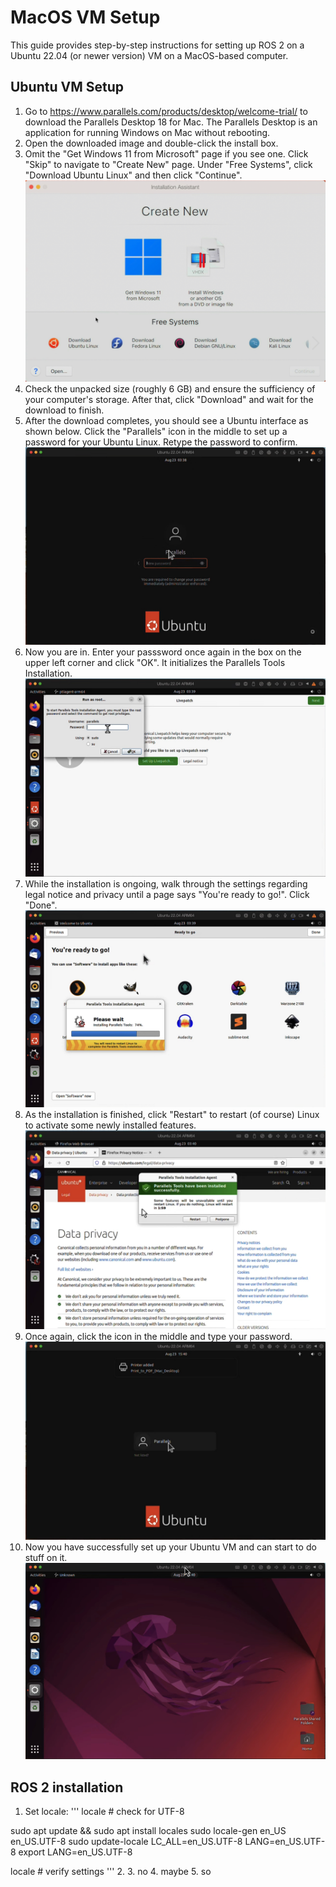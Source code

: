 # MacOS VM Setup
This guide provides step-by-step instructions for setting up ROS 2 on a Ubuntu 22.04 (or newer version) VM on a MacOS-based computer.

## Ubuntu VM Setup
1. Go to https://www.parallels.com/products/desktop/welcome-trial/ to download the Parallels Desktop 18 for Mac. The Parallels Desktop is an application for running Windows on Mac without rebooting.
2. Open the downloaded image and double-click the install box.
3. Omit the "Get Windows 11 from Microsoft" page if you see one. Click "Skip" to navigate to "Create New" page. Under "Free Systems", click "Download Ubuntu Linux" and then click "Continue". ![Step 3](/macos_vm_setup/resources/images/pic1.jpg)
4. Check the unpacked size (roughly 6 GB) and ensure the sufficiency of your computer's storage. After that, click "Download" and wait for the download to finish.
5. After the download completes, you should see a Ubuntu interface as shown below. Click the "Parallels" icon in the middle to set up a password for your Ubuntu Linux. Retype the password to confirm. ![Step 5](/macos_vm_setup/resources/images/pic2.jpg)
6. Now you are in. Enter your passsword once again in the box on the upper left corner and click "OK". It initializes the Parallels Tools Installation. ![Step 6](/macos_vm_setup/resources/images/pic3.jpg)
7. While the installation is ongoing, walk through the settings regarding legal notice and privacy until a page says "You're ready to go!". Click "Done". ![Step 7](/macos_vm_setup/resources/images/pic4.jpg)
8. As the installation is finished, click "Restart" to restart (of course) Linux to activate some newly installed features. ![Step 8](/macos_vm_setup/resources/images/pic5.jpg)
9. Once again, click the icon in the middle and type your password. ![Step 9](/macos_vm_setup/resources/images/pic6.jpg)
10. Now you have successfully set up your Ubuntu VM and can start to do stuff on it. ![Step 10](/macos_vm_setup/resources/images/pic7.jpg)

## ROS 2 installation
1. Set locale:
'''
locale  # check for UTF-8

sudo apt update && sudo apt install locales
sudo locale-gen en_US en_US.UTF-8
sudo update-locale LC_ALL=en_US.UTF-8 LANG=en_US.UTF-8
export LANG=en_US.UTF-8

locale  # verify settings
'''
2. 
3. no
4. maybe
5. so
